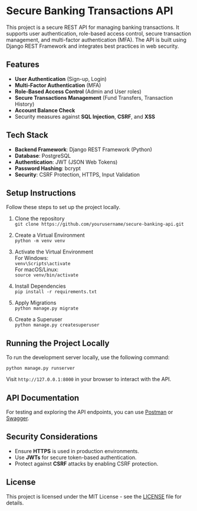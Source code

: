 # Secure Banking Transactions API

This project is a secure REST API for managing banking transactions. It supports user authentication, role-based access control, secure transaction management, and multi-factor authentication (MFA). The API is built using Django REST Framework and integrates best practices in web security.

## Features

- **User Authentication** (Sign-up, Login)
- **Multi-Factor Authentication** (MFA)
- **Role-Based Access Control** (Admin and User roles)
- **Secure Transactions Management** (Fund Transfers, Transaction History)
- **Account Balance Check**
- Security measures against **SQL Injection**, **CSRF**, and **XSS**

## Tech Stack

- **Backend Framework**: Django REST Framework (Python)
- **Database**: PostgreSQL
- **Authentication**: JWT (JSON Web Tokens)
- **Password Hashing**: bcrypt
- **Security**: CSRF Protection, HTTPS, Input Validation

## Setup Instructions

Follow these steps to set up the project locally.

1. Clone the repository  
   `git clone https://github.com/yourusername/secure-banking-api.git`

2. Create a Virtual Environment  
   `python -m venv venv`

3. Activate the Virtual Environment  
   For Windows:  
   `venv\Scripts\activate`  
   For macOS/Linux:  
   `source venv/bin/activate`

4. Install Dependencies  
   `pip install -r requirements.txt`

5. Apply Migrations  
   `python manage.py migrate`

6. Create a Superuser  
   `python manage.py createsuperuser`

## Running the Project Locally

To run the development server locally, use the following command:

`python manage.py runserver`

Visit `http://127.0.0.1:8000` in your browser to interact with the API.

## API Documentation

For testing and exploring the API endpoints, you can use [Postman](https://www.postman.com/) or [Swagger](https://swagger.io/).

## Security Considerations

- Ensure **HTTPS** is used in production environments.
- Use **JWTs** for secure token-based authentication.
- Protect against **CSRF** attacks by enabling CSRF protection.

## License

This project is licensed under the MIT License - see the [LICENSE](LICENSE) file for details.
